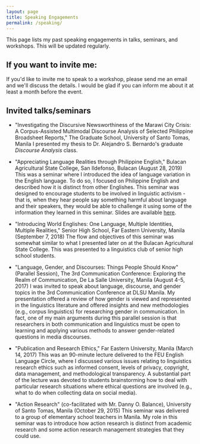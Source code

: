 ```yaml
---
layout: page
title: Speaking Engagements
permalink: /speaking/
---
```


This page lists my past speaking engagements in talks, seminars, and workshops. This will be updated regularly.

## If you want to invite me: 
If you'd like to invite me to speak to a workshop, please send me an email and we'll discuss the details. I would be glad if you can inform me about it at least a month before the event. 

## Invited talks/seminars
* "Investigating the Discursive Newsworthiness of the Marawi City Crisis: A Corpus-Assisted Multimodal Discourse Analysis of Selected Philippine Broadsheet Reports," The Graduate School, University of Santo Tomas, Manila
I presented my thesis to Dr. Alejandro S. Bernardo's graduate *Discourse Analysis* class.

* "Appreciating Language Realities through Philippine English," Bulacan Agricultural State College, San Ildefonso, Bulacan (August 28, 2019)
This was a seminar where I introduced the idea of language variation in the English language. To do so, I focused on Philippine English and described how it is distinct from other Englishes. This seminar was designed to encourage students to be involved in linguistic activism - that is, when they hear people say something harmful about language and their speakers, they would be able to challenge it using some of the information they learned in this seminar. Slides are available [here](https://senseigab.github.io/engage/GAPAS2019_BASC.pdf). 

* "Introducing World Englishes: One Language, Multiple Identities, Multiple Realities," Senior High School, Far Eastern University, Manila (September 7, 2018)
The flow and objectives of this seminar was somewhat similar to what I presented later on at the Bulacan Agricultural State College. This was presented to a linguistics club of senior high school students. 

* "Language, Gender, and Discourses: Things People Should Know" (Parallel Session), The 3rd Communication Conference: Exploring the Realm of Communication, De La Salle University, Manila (August 4-5, 2017)
I was invited to speak about language, discourse, and gender topics in the 3rd Communication Conference at DLSU Manila. My presentation offered a review of how gender is viewed and represented in the linguistics literature and offered insights and new methodologies (e.g., corpus linguistics) for researching gender in communication. In fact, one of my main arguments during this parallel session is that researchers in both communication and linguistics must be open to learning and applying various methods to answer gender-related questions in media discourses. 

* "Publication and Research Ethics," Far Eastern University, Manila (March 14, 2017)
This was an 90-minute lecture delivered to the FEU English Language Circle, where I discussed various issues relating to linguistics research ethics such as informed consent, levels of privacy, copyright, data management, and methodological transparency. A substantial part of the lecture was devoted to students brainstorming how to deal with particular research situations where ethical questions are involved (e.g., what to do when collecting data on social media). 

* "Action Research" (co-facilitated with Mr. Danny O. Balance), University of Santo Tomas, Manila (October 29, 2015)
This seminar was delivered to a group of elementary school teachers in Manila. My role in this seminar was to introduce how action research is distinct from academic research and some action research management strategies that they could use.
